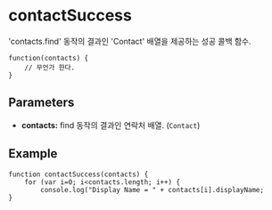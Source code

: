 contactSuccess
==============

'contacts.find' 동작의 결과인 'Contact' 배열을 제공하는 성공 콜백 함수.

    function(contacts) {
        // 무언가 한다.
    }

Parameters
----------

- __contacts:__ find 동작의 결과인 연락처 배열. (`Contact`)

Example
-------

    function contactSuccess(contacts) {
		for (var i=0; i<contacts.length; i++) {
			console.log("Display Name = " + contacts[i].displayName;
    }
